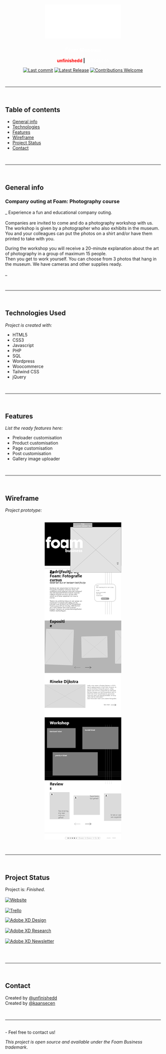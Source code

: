 </br>

<p align="center"><img src="foamBusiness.png" height="111" alt="Project Logo"></p>
<h3 style="color: white;"align="center">Foam Museum</h3>

<p style="color: red;font-weight: bold" align="center" >unfinishedd <span style="color: black;">| </span><span style="color: white;"> kaansecen </span></p>

<p align="center">
    <a href="#"><img src="https://img.shields.io/github/last-commit/unfinishedd/Foam-Museum" alt="Last commit"></a>
    <a href="https://github.com/unfinishedd/Foam-Museum/releases/latest"><img src="https://img.shields.io/github/v/release/unfinishedd/Foam-Museum" alt="Latest Release"></a>
    <a href="https://github.com/unfinishedd/Foam-Museum/issues"><img src="https://img.shields.io/badge/contributions-welcome-ff69b4.svg" alt="Contributions Welcome"></a>
</p>

</br>


---

</br>

## Table of contents

- [General info](#general-info)
- [Technologies](#technologies-used)
- [Features](#features)
- [Wireframe](#wireframe)
- [Project Status](#project-status)
- [Contact](#contact)

</br>

---

</br>

## General info

### Company outing at Foam: Photography course
_
Experience a fun and educational company outing. </br></br>
Companies are invited to come and do a photography workshop with us. </br>
The workshop is given by a photographer who also exhibits in the museum. </br>
You and your colleagues can put the photos on a shirt and/or have them printed to take with you. </br>

During the workshop you will receive a 20-minute explanation about the art of photography in a group of maximum 15 people. </br>
Then you get to work yourself. You can choose from 3 photos that hang in the museum. We have cameras and other supplies ready.</br>

_

</br>

---

</br>

## Technologies Used

_Project is created with:_

- HTML5
- CSS3
- Javascript
- PHP
- SQL
- Wordpress
- Woocommerce
- Tailwind CSS
- jQuery

</br>

---

</br>

## Features

_List the ready features here:_

- Preloader customisation
- Product customisation
- Page customisation
- Post customisation
- Gallery image uploader


</br>

---

</br>

## Wireframe
_Project prototype:_

</br>
<img src="screenshot.png" style="display:block;margin-left:auto;margin-right:auto;" />
</br>


</br>

---

</br>

## Project Status

Project is: _Finished_. </br></br>
[![Website](https://img.shields.io/badge/-Website-2e343f?logo=google&logoColor=white&style=for-the-badge)](https://unfinishedd.nl/foam) </br></br>
[![Trello](https://img.shields.io/badge/-trello-2e343f?logo=Trello&logoColor=white&style=for-the-badge)](https://trello.com/b/fozAhvke/foam-e-commerce)

[![Adobe XD Design](https://th.bing.com/th/id/R.eb6e5212ee99eb162faff403d683d33e?rik=iDNbFliOJtLN6Q&riu=http%3a%2f%2fwww.freelogovectors.net%2fwp-content%2fuploads%2f2020%2f07%2fAdobe-xd-logo.png&ehk=GvxPhLxqSPtjNxSdIgzhy68o%2f9nrOjnGumz14fNnfDo%3d&risl=&pid=ImgRaw&r=0)](https://xd.adobe.com/view/24b99b91-aec0-45a9-ae6a-a0eaa2ecd0bf-71ea/) </br></br>
[![Adobe XD Research](https://th.bing.com/th/id/R.eb6e5212ee99eb162faff403d683d33e?rik=iDNbFliOJtLN6Q&riu=http%3a%2f%2fwww.freelogovectors.net%2fwp-content%2fuploads%2f2020%2f07%2fAdobe-xd-logo.png&ehk=GvxPhLxqSPtjNxSdIgzhy68o%2f9nrOjnGumz14fNnfDo%3d&risl=&pid=ImgRaw&r=0)](https://xd.adobe.com/view/518b3d36-8e27-478f-b6b3-132c57b7f892-04d8/) </br></br>
[![Adobe XD Newsletter](https://th.bing.com/th/id/R.eb6e5212ee99eb162faff403d683d33e?rik=iDNbFliOJtLN6Q&riu=http%3a%2f%2fwww.freelogovectors.net%2fwp-content%2fuploads%2f2020%2f07%2fAdobe-xd-logo.png&ehk=GvxPhLxqSPtjNxSdIgzhy68o%2f9nrOjnGumz14fNnfDo%3d&risl=&pid=ImgRaw&r=0)](https://xd.adobe.com/view/24b99b91-aec0-45a9-ae6a-a0eaa2ecd0bf-71ea/) </br></br>


</br>

---

</br>

## Contact

Created by [@unfinishedd](https://www.unfinishedd.nl) </br>
Created by [@kaansecen](https://www.kaansecen.nl)

</br>

---

</br>
- Feel free to contact us!

</br>

_This project is open source and available under the Foam Business trademark_.